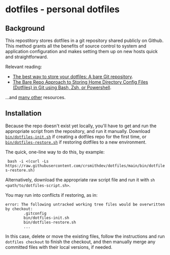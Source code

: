 # dotfiles - personal dotfiles

## Background

This repostitory stores dotfiles in a git repository shared publicly on Github.  This method grants all the benefits of source control to system and application configuration and makes setting them up on new hosts quick and straightforward.

Relevant reading:

- [The best way to store your dotfiles: A bare Git repository](https://www.atlassian.com/git/tutorials/dotfiles).
- [The Bare Repo Approach to Storing Home Directory Config Files (Dotfiles) in Git using Bash, Zsh, or Powershell](https://dev.to/bowmanjd/store-home-directory-config-files-dotfiles-in-git-using-bash-zsh-or-powershell-the-bare-repo-approach-35l3).

...and [many other](https://www.google.com/search?client=firefox-b-1-d&q=dotfiles+bare+git+) resources.

## Installation

Because the repo doesn't exist yet locally, you'll have to get and run the appropriate script from the repository, and run it manually.  Download [`bin/dotfiles-init.sh`](https://raw.githubusercontent.com/crsmithdev/dotfiles/main/bin/dotfiles-init.sh) if creating a dotfiles repo for the first time, or [`bin/dotfiles-restore.sh`](https://raw.githubusercontent.com/crsmithdev/dotfiles/main/bin/dotfiles-restore.sh) if restoring dotfiles to a new environment.

The quick, one-line way to do this, by example:

`` bash -i <(curl -Ls https://raw.githubusercontent.com/crsmithdev/dotfiles/main/bin/dotfiles-restore.sh)``

Alternatively, download the appropriate raw script file and run it with `sh <path/to/dotfiles-script.sh>`.

You may run into conflicts if restoring, as in:

```
error: The following untracked working tree files would be overwritten by checkout:
        .gitconfig
        bin/dotfiles-init.sh
        bin/dotfiles-restore.sh
        ...
```

In this case, delete or move the existing files, follow the instructions and run `dotfiles checkout` to finish the checkout, and then manually merge any committed files with their local versions, if needed.
